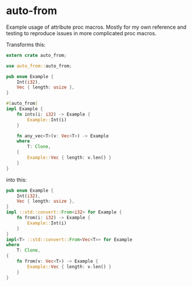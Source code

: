 auto-from
=========

Example usage of attribute proc macros. Mostly for my own reference and testing to reproduce issues
in more complicated proc macros.

Transforms this:

```rust
extern crate auto_from;

use auto_from::auto_from;

pub enum Example {
    Int(i32),
    Vec { length: usize },
}

#[auto_from]
impl Example {
    fn ints(i: i32) -> Example {
        Example::Int(i)
    }

    fn any_vec<T>(v: Vec<T>) -> Example
    where
        T: Clone,
    {
        Example::Vec { length: v.len() }
    }
}
```

into this:

```rust
pub enum Example {
    Int(i32),
    Vec { length: usize },
}
impl ::std::convert::From<i32> for Example {
    fn from(i: i32) -> Example {
        Example::Int(i)
    }
}
impl<T> ::std::convert::From<Vec<T>> for Example
where
    T: Clone,
{
    fn from(v: Vec<T>) -> Example {
        Example::Vec { length: v.len() }
    }
}
```
